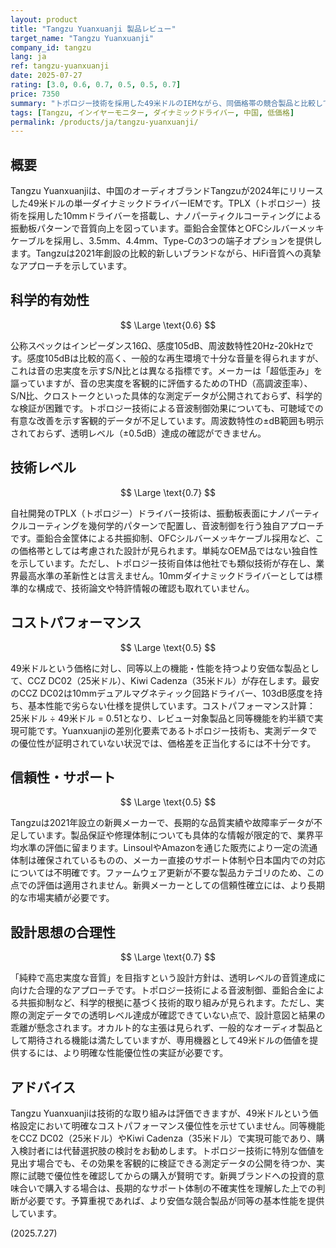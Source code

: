 ```yaml
---
layout: product
title: "Tangzu Yuanxuanji 製品レビュー"
target_name: "Tangzu Yuanxuanji"
company_id: tangzu
lang: ja
ref: tangzu-yuanxuanji
date: 2025-07-27
rating: [3.0, 0.6, 0.7, 0.5, 0.5, 0.7]
price: 7350
summary: "トポロジー技術を採用した49米ドルのIEMながら、同価格帯の競合製品と比較してコストパフォーマンスに課題があり、透明レベルの音質達成には至らない"
tags: [Tangzu, インイヤーモニター, ダイナミックドライバー, 中国, 低価格]
permalink: /products/ja/tangzu-yuanxuanji/
---
```

## 概要

Tangzu Yuanxuanjiは、中国のオーディオブランドTangzuが2024年にリリースした49米ドルの単一ダイナミックドライバーIEMです。TPLX（トポロジー）技術を採用した10mmドライバーを搭載し、ナノパーティクルコーティングによる振動板パターンで音質向上を図っています。亜鉛合金筐体とOFCシルバーメッキケーブルを採用し、3.5mm、4.4mm、Type-Cの3つの端子オプションを提供します。Tangzuは2021年創設の比較的新しいブランドながら、HiFi音質への真摯なアプローチを示しています。

## 科学的有効性

$$ \Large \text{0.6} $$

公称スペックはインピーダンス16Ω、感度105dB、周波数特性20Hz-20kHzです。感度105dBは比較的高く、一般的な再生環境で十分な音量を得られますが、これは音の忠実度を示すS/N比とは異なる指標です。メーカーは「超低歪み」を謳っていますが、音の忠実度を客観的に評価するためのTHD（高調波歪率）、S/N比、クロストークといった具体的な測定データが公開されておらず、科学的な検証が困難です。トポロジー技術による音波制御効果についても、可聴域での有意な改善を示す客観的データが不足しています。周波数特性の±dB範囲も明示されておらず、透明レベル（±0.5dB）達成の確認ができません。

## 技術レベル

$$ \Large \text{0.7} $$

自社開発のTPLX（トポロジー）ドライバー技術は、振動板表面にナノパーティクルコーティングを幾何学的パターンで配置し、音波制御を行う独自アプローチです。亜鉛合金筐体による共振抑制、OFCシルバーメッキケーブル採用など、この価格帯としては考慮された設計が見られます。単純なOEM品ではない独自性を示しています。ただし、トポロジー技術自体は他社でも類似技術が存在し、業界最高水準の革新性とは言えません。10mmダイナミックドライバーとしては標準的な構成で、技術論文や特許情報の確認も取れていません。

## コストパフォーマンス

$$ \Large \text{0.5} $$

49米ドルという価格に対し、同等以上の機能・性能を持つより安価な製品として、CCZ DC02（25米ドル）、Kiwi Cadenza（35米ドル）が存在します。最安のCCZ DC02は10mmデュアルマグネティック回路ドライバー、103dB感度を持ち、基本性能で劣らない仕様を提供しています。コストパフォーマンス計算：25米ドル ÷ 49米ドル = 0.51となり、レビュー対象製品と同等機能を約半額で実現可能です。Yuanxuanjiの差別化要素であるトポロジー技術も、実測データでの優位性が証明されていない状況では、価格差を正当化するには不十分です。

## 信頼性・サポート

$$ \Large \text{0.5} $$

Tangzuは2021年設立の新興メーカーで、長期的な品質実績や故障率データが不足しています。製品保証や修理体制についても具体的な情報が限定的で、業界平均水準の評価に留まります。LinsoulやAmazonを通じた販売により一定の流通体制は確保されているものの、メーカー直接のサポート体制や日本国内での対応については不明確です。ファームウェア更新が不要な製品カテゴリのため、この点での評価は適用されません。新興メーカーとしての信頼性確立には、より長期的な市場実績が必要です。

## 設計思想の合理性

$$ \Large \text{0.7} $$

「純粋で高忠実度な音質」を目指すという設計方針は、透明レベルの音質達成に向けた合理的なアプローチです。トポロジー技術による音波制御、亜鉛合金による共振抑制など、科学的根拠に基づく技術的取り組みが見られます。ただし、実際の測定データでの透明レベル達成が確認できていない点で、設計意図と結果の乖離が懸念されます。オカルト的な主張は見られず、一般的なオーディオ製品として期待される機能は満たしていますが、専用機器として49米ドルの価値を提供するには、より明確な性能優位性の実証が必要です。

## アドバイス

Tangzu Yuanxuanjiは技術的な取り組みは評価できますが、49米ドルという価格設定において明確なコストパフォーマンス優位性を示せていません。同等機能をCCZ DC02（25米ドル）やKiwi Cadenza（35米ドル）で実現可能であり、購入検討者には代替選択肢の検討をお勧めします。トポロジー技術に特別な価値を見出す場合でも、その効果を客観的に検証できる測定データの公開を待つか、実際に試聴で優位性を確認してからの購入が賢明です。新興ブランドへの投資的意味合いで購入する場合は、長期的なサポート体制の不確実性を理解した上での判断が必要です。予算重視であれば、より安価な競合製品が同等の基本性能を提供しています。

(2025.7.27)
